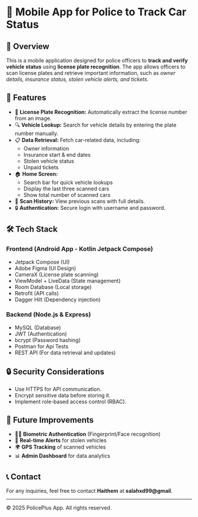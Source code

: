 <h1>🚓 Mobile App for Police to Track Car Status</h1>
<h2>📌 Overview</h2>
    <p>This is a mobile application designed for police officers to <strong>track and verify vehicle status</strong> using <strong>license plate recognition</strong>. The app allows officers to scan license plates and retrieve important information, such as <em>owner details, insurance status, stolen vehicle alerts, and tickets</em>.</p>

<h2>🎯 Features</h2>
<ul>
<li>📸 <strong>License Plate Recognition:</strong> Automatically extract the license number from an image.</li>
<li>🔍 <strong>Vehicle Lookup:</strong> Search for vehicle details by entering the plate number manually.</li>
<li>📋 <strong>Data Retrieval:</strong> Fetch car-related data, including:
<ul>
<li>Owner information</li>
<li>Insurance start & end dates</li>
<li>Stolen vehicle status</li>
<li>Unpaid tickets</li>
</ul>
</li>
<li>🏠 <strong>Home Screen:</strong>
<ul>
<li>Search bar for quick vehicle lookups</li>
<li>Display the last three scanned cars</li>
<li>Show total number of scanned cars</li>
</ul>
</li>
<li>📜 <strong>Scan History:</strong> View previous scans with full details.</li>
<li>🔒 <strong>Authentication:</strong> Secure login with username and password.</li>
</ul>

<h2>🛠️ Tech Stack</h2>

<h3>Frontend (Android App - Kotlin Jetpack Compose)</h3>
<ul>
<li>Jetpack Compose (UI)</li>
<li>Adobe Figma (UI Design)</li>
<li>CameraX (License plate scanning)</li>
<li>ViewModel + LiveData (State management)</li>
<li>Room Database (Local storage)</li>
<li>Retrofit (API calls)</li>
<li>Dagger Hilt (Dependency injection)</li>
</ul>

<h3>Backend (Node.js & Express)</h3>
<ul>
<li>MySQL (Database)</li>
<li>JWT (Authentication)</li>
<li>bcrypt (Password hashing)</li>
<li>Postman for Api Tests</li>
<li>REST API (For data retrieval and updates)</li>
</ul>

<h2>🔒 Security Considerations</h2>
<ul>
<li>Use HTTPS for API communication.</li>
<li>Encrypt sensitive data before storing it.</li>
<li>Implement role-based access control (RBAC).</li>
</ul>

<h2>📌 Future Improvements</h2>
<ul>
<li>🧑‍💻 <strong>Biometric Authentication</strong> (Fingerprint/Face recognition)</li>
<li>🔔 <strong>Real-time Alerts</strong> for stolen vehicles</li>
<li>🌍 <strong>GPS Tracking</strong> of scanned vehicles</li>
<li>📊 <strong>Admin Dashboard</strong> for data analytics</li>
</ul>

<h2>📞 Contact</h2>
<p>For any inquiries, feel free to contact <strong>Haithem</strong> at <strong>salahxd99@gmail</strong>.</p>

<hr>
<p>© 2025 PolicePlus App. All rights reserved.</p>

    
